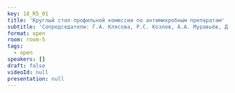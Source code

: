 ```yaml
---
key: 18_R5_01
title: 'Круглый стол профильной комиссии по антимикробным препаратам'
subtitle: 'Сопредседатели: Г.А. Клясова, Р.С. Козлов, А.А. Муравьёв, Д.А. Попов, М.В. Сухорукова, М.В. Эйдельштейн'
format: open
room: room-5
tags:
  - open
speakers: []
draft: false
videoId: null
presentation: null
---
```

